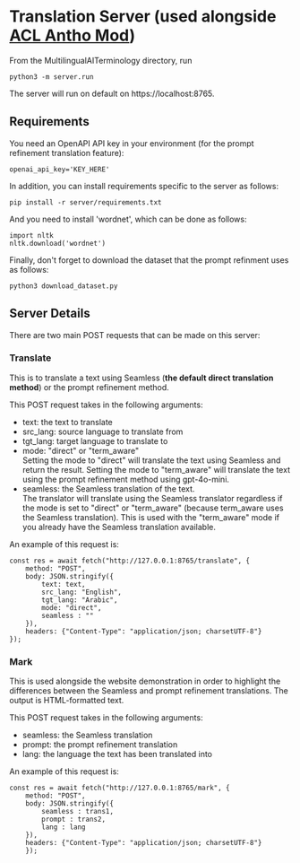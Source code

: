 # Translation Server (used alongside [ACL Antho Mod](https://github.com/ImanOu123/acl-anthology-mod))

From the MultilingualAITerminology directory, run 
```
python3 -m server.run
```

The server will run on default on https://localhost:8765.

## Requirements
You need an OpenAPI API key in your environment (for the prompt refinement 
translation feature):
```
openai_api_key='KEY_HERE'
```

In addition, you can install requirements specific to the server as follows:
```
pip install -r server/requirements.txt
```

And you need to install 'wordnet', which can be done as follows:
```
import nltk
nltk.download('wordnet')
```

Finally, don't forget to download the dataset that the prompt refinment uses as follows:
```
python3 download_dataset.py
```

## Server Details

There are two main POST requests that can be made on this server:

### Translate

This is to translate a text using Seamless (**the default direct translation method**)
or the prompt refinement method. <br/>

This POST request takes in the following arguments: 
+ text: the text to translate
+ src_lang: source language to translate from
+ tgt_lang: target language to translate to
+ mode: "direct" or "term_aware" <br/>
Setting the mode to "direct" will translate 
the text using Seamless and return the result. Setting the mode to "term_aware" 
will translate the text using the prompt refinement method using gpt-4o-mini.
+ seamless: the Seamless translation of the text. <br/>
The translator will translate using the Seamless translator regardless
if the mode is set to "direct" or "term_aware" (because term_aware uses the 
Seamless translation). This is used with the "term_aware" mode if you already have 
the Seamless translation available. 

An example of this request is:

```
const res = await fetch("http://127.0.0.1:8765/translate", {
    method: "POST",
    body: JSON.stringify({
        text: text,
        src_lang: "English",
        tgt_lang: "Arabic",
        mode: "direct",
        seamless : ""
    }),
    headers: {"Content-Type": "application/json; charsetUTF-8"}
});
```

### Mark

This is used alongside the website demonstration in order to highlight 
the differences between the Seamless and prompt refinement translations. The output
is HTML-formatted text. 

This POST request takes in the following arguments: 
+ seamless: the Seamless translation
+ prompt: the prompt refinement translation
+ lang: the language the text has been translated into

An example of this request is:

```
const res = await fetch("http://127.0.0.1:8765/mark", {
    method: "POST",
    body: JSON.stringify({
        seamless : trans1,
        prompt : trans2,
        lang : lang
    }),
    headers: {"Content-Type": "application/json; charsetUTF-8"}
    });
```